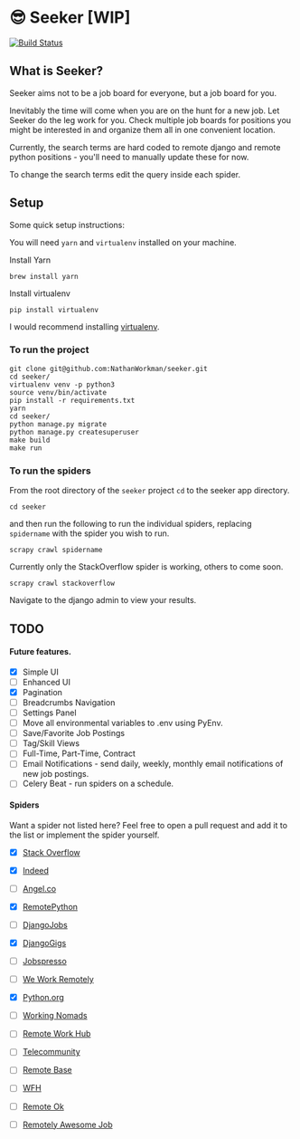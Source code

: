 # :sunglasses: Seeker [WIP]

[![Build Status](https://travis-ci.org/NathanWorkman/seeker.svg?branch=master)](https://travis-ci.org/NathanWorkman/seeker)

## What is Seeker?
Seeker aims not to be a job board for everyone, but a job board for you.

Inevitably the time will come when you are on the hunt for a new job. Let Seeker do the leg work for you. Check multiple job boards for positions you might be interested in and organize them all in one convenient location.

Currently, the search terms are hard coded to remote django and remote python positions - you'll need to manually update these for now.

To change the search terms edit the query inside each spider.

## Setup

Some quick setup instructions:

You will need `yarn` and `virtualenv` installed on your machine.

Install Yarn
```
brew install yarn
```

Install virtualenv
```
pip install virtualenv
```

I would recommend installing [virtualenv](https://virtualenv.readthedocs.io/).

### To run the project
```
git clone git@github.com:NathanWorkman/seeker.git
cd seeker/
virtualenv venv -p python3
source venv/bin/activate
pip install -r requirements.txt
yarn 
cd seeker/
python manage.py migrate
python manage.py createsuperuser
make build
make run
```

### To run the spiders
From the root directory of the `seeker` project `cd` to the seeker app directory.

```
cd seeker
```
and then run the following to run the individual spiders, replacing `spidername` with the spider you wish to run.

```
scrapy crawl spidername
```

Currently only the StackOverflow spider is working, others to come soon. 

```
scrapy crawl stackoverflow
```


Navigate to the django admin to view your results.


## TODO

#### Future features.
- [x] Simple UI
- [ ] Enhanced UI
- [x] Pagination
- [ ] Breadcrumbs Navigation
- [ ] Settings Panel 
- [ ] Move all environmental variables to .env using PyEnv.
- [ ] Save/Favorite Job Postings
- [ ] Tag/Skill Views
- [ ] Full-Time, Part-Time, Contract
- [ ] Email Notifications - send daily, weekly, monthly email notifications of new job postings.
- [ ] Celery Beat - run spiders on a schedule.

#### Spiders
Want a spider not listed here? Feel free to open a pull request and add it to the list or implement the spider yourself.

- [x] [Stack Overflow](https://www.stackoverflow.com/jobs)
- [x] [Indeed](https://www.indeed.com)
- [ ] [Angel.co](https://angel.co/)
- [x] [RemotePython](https://www.remotepython.com)
- [ ] [DjangoJobs](https://djangojobs.net/jobs/)
- [x] [DjangoGigs](https://djangogigs.com)
- [ ] [Jobspresso](http://jobspresso.co)
- [ ] [We Work Remotely](https://weworkremotely.com/)
- [x] [Python.org](https://www.python.org/jobs/)
- [ ] [Working Nomads](https://www.workingnomads.co/jobs)
- [ ] [Remote Work Hub](https://remoteworkhub.com)
- [ ] [Telecommunity](http://remotejobs.telecommunity.net/#s=1)
- [ ] [Remote Base](https://remotebase.io/)
- [ ] [WFH](https://www.wfh.io)
- [ ] [Remote Ok](https://remoteok.io)
- [ ] [Remotely Awesome Job](https://www.remotelyawesomejobs.com/remote-django-jobs)




